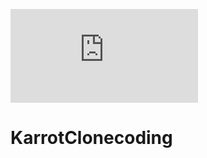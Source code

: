 ![image](https://cgeimage.commutil.kr/phpwas/restmb_allidxmake.php?idx=3&simg=2021041510251902664d0a8833aad112221198253.jpg)

# KarrotClonecoding
